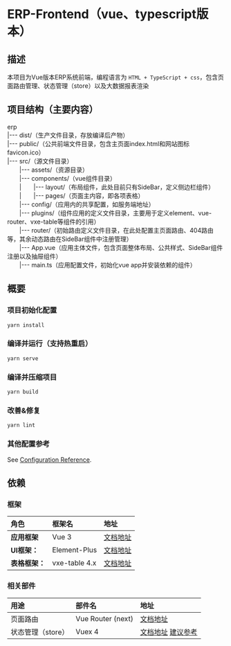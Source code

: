 # ERP-Frontend（vue、typescript版本）

## 描述

本项目为Vue版本ERP系统前端，编程语言为 `HTML + TypeScript + css`，包含页面路由管理、状态管理（store）以及大数据报表渲染

## 项目结构（主要内容）

erp  
|--- dist/（生产文件目录，存放编译后产物）  
|--- public/（公共前端文件目录，包含主页面index.html和网站图标favicon.ico）  
|--- src/（源文件目录）  
&emsp;&emsp;|--- assets/（资源目录）  
&emsp;&emsp;|--- components/（vue组件目录）  
&emsp;&emsp;|&emsp;&emsp;|--- layout/（布局组件，此处目前只有SideBar，定义侧边栏组件）  
&emsp;&emsp;|&emsp;&emsp;|--- pages/（页面主内容，即各项表格）  
&emsp;&emsp;|--- config/（应用内的共享配置，如服务端地址）  
&emsp;&emsp;|--- plugins/（组件应用的定义文件目录，主要用于定义element、vue-router、vxe-table等组件的引用）  
&emsp;&emsp;|--- router/（初始路由定义文件目录，在此处配置主页面路由、404路由等，其余动态路由在SideBar组件中注册管理）  
&emsp;&emsp;|--- App.vue（应用主体文件，包含页面整体布局、公共样式、SideBar组件注册以及抽屉组件）  
&emsp;&emsp;|--- main.ts（应用配置文件，初始化vue app并安装依赖的组件）

## 概要

### 项目初始化配置

```none
yarn install
```

### 编译并运行（支持热重启）

```none
yarn serve
```

### 编译并压缩项目

```none
yarn build
```

### 改善&修复

```none
yarn lint
```

### 其他配置参考

See [Configuration Reference](https://cli.vuejs.org/config/).

## 依赖

### 框架

|角色|框架名|地址|
|:-|:-|:-
|**应用框架**|Vue 3|[文档地址](https://v3.cn.vuejs.org/guide/introduction.html)
|**UI框架：**|Element-Plus|[文档地址](https://element-plus.gitee.io/#/zh-CN/component/installation)
|**表格框架：**|vxe-table 4.x|[文档地址](https://xuliangzhan_admin.gitee.io/vxe-table/v4/table/grid/fullEdit)

### 相关部件

|用途|部件名|地址
|:-|:-|:-
|页面路由|Vue Router (next)|[文档地址](https://next.router.vuejs.org/zh/installation.html)
|状态管理（store）|Vuex 4|[文档地址](https://next.vuex.vuejs.org/) [建议参考](https://vuex.vuejs.org/zh/)
